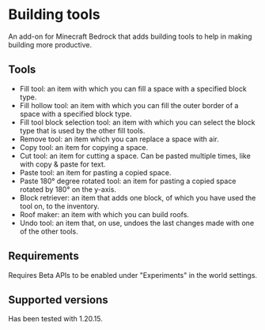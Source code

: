 # Building tools

An add-on for Minecraft Bedrock that adds building tools to help in making building more productive.

## Tools

- Fill tool: an item with which you can fill a space with a specified block type.
- Fill hollow tool: an item with which you can fill the outer border of a space with a specified block type.
- Fill tool block selection tool: an item with which you can select the block type that is used by the other fill tools.
- Remove tool: an item which you can replace a space with air.
- Copy tool: an item for copying a space.
- Cut tool: an item for cutting a space. Can be pasted multiple times, like with copy & paste for text.
- Paste tool: an item for pasting a copied space.
- Paste 180° degree rotated tool: an item for pasting a copied space rotated by 180° on the y-axis.
- Block retriever: an item that adds one block, of which you have used the tool on, to the inventory.
- Roof maker: an item with which you can build roofs.
- Undo tool: an item that, on use, undoes the last changes made with one of the other tools.

## Requirements

Requires Beta APIs to be enabled under "Experiments" in the world settings.

## Supported versions

Has been tested with 1.20.15.

